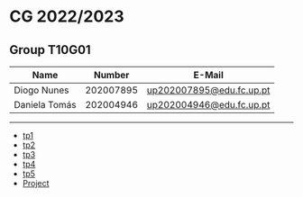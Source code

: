 # CG 2022/2023

## Group T10G01
| Name             | Number    | E-Mail             |
| ---------------- | --------- | ------------------ |
| Diogo Nunes | 202007895 | up202007895@edu.fc.up.pt |
| Daniela Tomás | 202004946 | up202004946@edu.fc.up.pt |

----

  - [tp1](tp1/README.md)
  - [tp2](tp2/README.md)
  - [tp3](tp3/README.md)
  - [tp4](tp4/README.md)
  - [tp5](tp5/README.md)
  - [Project](proj/README.md)